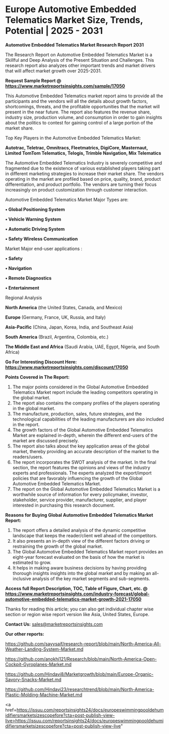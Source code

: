 # Europe Automotive Embedded Telematics Market Size, Trends, Potential | 2025 - 2031

<strong>Automotive Embedded Telematics Market Research Report 2031</strong>

The Research Report on Automotive Embedded Telematics Market is a Skillful and Deep Analysis of the Present Situation and Challenges. This research report also analyzes other important trends and market drivers that will affect market growth over 2025-2031.

<strong>Request Sample Report @ <a href=https://www.marketreportsinsights.com/sample/17050>https://www.marketreportsinsights.com/sample/17050</a></strong>

This Automotive Embedded Telematics market report aims to provide all the participants and the vendors will all the details about growth factors, shortcomings, threats, and the profitable opportunities that the market will present in the near future. The report also features the revenue share, industry size, production volume, and consumption in order to gain insights about the politics to contest for gaining control of a large portion of the market share.

Top Key Players in the Automotive Embedded Telematics Market:

<strong>Autotrac, Teletrac, Omnitracs, Fleetmatrics, DigiCore, Masternaut, Limited TomTom Telematics, Telogis, Trimble Navigation, Mix Telematics</strong>

The Automotive Embedded Telematics Industry is severely competitive and fragmented due to the existence of various established players taking part in different marketing strategies to increase their market share. The vendors operating in the market are profiled based on price, quality, brand, product differentiation, and product portfolio. The vendors are turning their focus increasingly on product customization through customer interaction.

Automotive Embedded Telematics Market Major Types are:

<strong>• Global Positioning System

• Vehicle Warning System

• Automatic Driving System

• Safety Wireless Communication</strong>

Market Major end-user applications :

<strong>• Safety

• Navigation

• Remote Diagnostics

• Entertainment</strong>

Regional Analysis

</u><strong><b>North America</b></strong> (the United States, Canada, and Mexico)

<strong><b>Europe </b></strong>(Germany, France, UK, Russia, and Italy)

<strong><b>Asia-Pacific</b></strong> (China, Japan, Korea, India, and Southeast Asia)

<strong><b>South America</b></strong> (Brazil, Argentina, Colombia, etc.)

<strong><b>The Middle East and Africa</b></strong> (Saudi Arabia, UAE, Egypt, Nigeria, and South Africa)

<strong>Go For Interesting Discount Here: <a href=https://www.marketreportsinsights.com/discount/17050>https://www.marketreportsinsights.com/discount/17050</a></strong>

<strong>Points Covered in The Report:</strong>
<ol>
  <li>The major points considered in the Global Automotive Embedded Telematics Market report include the leading competitors operating in the global market.</li>
  <li>The report also contains the company profiles of the players operating in the global market.</li>
  <li>The manufacture, production, sales, future strategies, and the technological capabilities of the leading manufacturers are also included in the report.</li>
  <li>The growth factors of the Global Automotive Embedded Telematics Market are explained in-depth, wherein the different end-users of the market are discussed precisely.</li>
  <li>The report also talks about the key application areas of the global market, thereby providing an accurate description of the market to the readers/users.</li>
  <li>The report incorporates the SWOT analysis of the market. In the final section, the report features the opinions and views of the industry experts and professionals. The experts analyzed the export/import policies that are favorably influencing the growth of the Global Automotive Embedded Telematics Market.</li>
  <li>The report on the Global Automotive Embedded Telematics Market is a worthwhile source of information for every policymaker, investor, stakeholder, service provider, manufacturer, supplier, and player interested in purchasing this research document.</li>
</ol>
<strong>Reasons for Buying Global Automotive Embedded Telematics Market Report:</strong>

<ol>
  <li>The report offers a detailed analysis of the dynamic competitive landscape that keeps the reader/client well ahead of the competitors.</li>
  <li>It also presents an in-depth view of the different factors driving or restraining the growth of the global market.</li>
  <li>The Global Automotive Embedded Telematics Market report provides an eight-year forecast evaluated on the basis of how the market is estimated to grow.</li>
  <li>It helps in making aware business decisions by having providing thorough insights insights into the global market and by making an all-inclusive analysis of the key market segments and sub-segments.</li>
</ol>
<strong>Access full Report Description, TOC, Table of Figure, Chart, etc. @ <a href=https://www.marketreportsinsights.com/industry-forecast/global-automotive-embedded-telematics-market-growth-2021-17050>https://www.marketreportsinsights.com/industry-forecast/global-automotive-embedded-telematics-market-growth-2021-17050</a></strong>


Thanks for reading this article; you can also get individual chapter wise section or region wise report version like Asia, United States, Europe.

<strong>Contact Us:</strong>
sales@marketreportsinsights.com

<strong>Our other reports:</strong>

<a href=https://github.com/sayysaif/research-report/blob/main/North-America-All-Weather-Landing-System-Market.md>https://github.com/sayysaif/research-report/blob/main/North-America-All-Weather-Landing-System-Market.md</a>

<a href=https://github.com/anokhi121/Research/blob/main/North-America-Open-Cockpit-Gyroplanes-Market.md>https://github.com/anokhi121/Research/blob/main/North-America-Open-Cockpit-Gyroplanes-Market.md</a>

<a href=https://github.com/Hindavi8/Marketgrowth/blob/main/Europe-Organic-Savory-Snacks-Market.md>https://github.com/Hindavi8/Marketgrowth/blob/main/Europe-Organic-Savory-Snacks-Market.md</a>

<a href=https://github.com/Hindavi23/researchtrend/blob/main/North-America-Plastic-Molding-Machine-Market.md>https://github.com/Hindavi23/researchtrend/blob/main/North-America-Plastic-Molding-Machine-Market.md</a>

<a href=https://issuu.com/reportsinsights24/docs/europeswimmingpooldehumidifiersmarketsizescopefore?cta=post-publish-view-live>https://issuu.com/reportsinsights24/docs/europeswimmingpooldehumidifiersmarketsizescopefore?cta=post-publish-view-live</a>"
